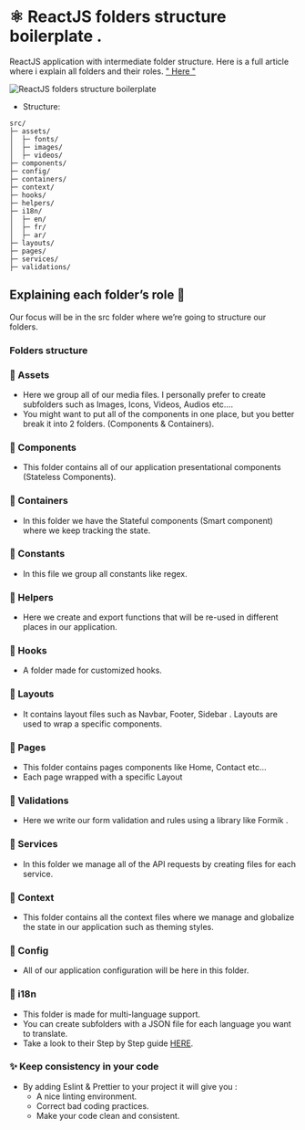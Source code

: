 # ⚛ ReactJS folders structure boilerplate .

ReactJS application with intermediate folder structure.
Here is a full article where i explain all folders and their roles. [" Here "](https://yacouri.medium.com/reactjs-folder-structure-boilerplate-92d5dace5b7d)

<img src="https://cdn-images-1.medium.com/max/800/1*HJFGolt5ACH9eChLaN_JbQ.png" alt="ReactJS folders structure boilerplate">


- Structure: 
```
src/
├─ assets/
│  ├─ fonts/
│  ├─ images/
│  ├─ videos/
├─ components/
├─ config/
├─ containers/
├─ context/
├─ hooks/
├─ helpers/
├─ i18n/
│  ├─ en/
│  ├─ fr/
│  ├─ ar/
├─ layouts/
├─ pages/
├─ services/
├─ validations/
```


## Explaining each folder’s role 📁
Our focus will be in the src folder where we’re going to structure our folders.

### Folders structure
### 📁 Assets
- Here we group all of our media files. I personally prefer to create subfolders such as Images, Icons, Videos, Audios etc.... 
- You might want to put all of the components in one place, but you better break it into 2 folders. (Components & Containers).

### 📁 Components
- This folder contains all of our application presentational components (Stateless Components).
### 📁 Containers
- In this folder we have the Stateful components (Smart component) where we keep tracking the state.
### 📁 Constants
- In this file we group all constants like regex.
### 📁 Helpers
- Here we create and export functions that will be re-used in different places in our application.
### 📁 Hooks
- A folder made for customized hooks.
### 📁 Layouts
- It contains layout files such as Navbar, Footer, Sidebar .
Layouts are used to wrap a specific components.
### 📁 Pages
- This folder contains pages components like Home, Contact etc...
- Each page wrapped with a specific Layout
### 📁 Validations
- Here we write our form validation and rules using a library like Formik .
### 📁 Services
- In this folder we manage all of the API requests by creating files for each service.
### 📁 Context
- This folder contains all the context files where we manage and globalize the state in our application such as theming styles.
### 📁 Config
- All of our application configuration will be here in this folder.
### 📁 i18n
- This folder is made for multi-language support.
- You can create subfolders with a JSON file for each language you want to translate.
- Take a look to their Step by Step guide [HERE](https://react.i18next.com/latest/using-with-hooks). 

### ✨ Keep consistency in your code
- By adding Eslint & Prettier to your project it will give you :
  - A nice linting environment.
  - Correct bad coding practices.
  - Make your code clean and consistent.
